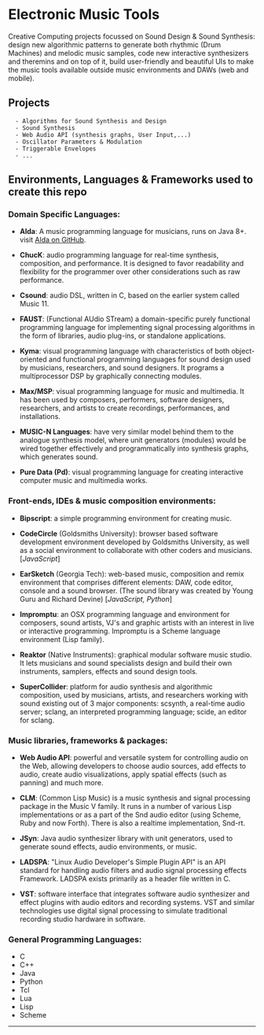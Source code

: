 # Electronic Music Tools

Creative Computing projects focussed on Sound Design & Sound Synthesis: design new algorithmic patterns to generate both rhythmic (Drum Machines) and melodic music samples, code new interactive synthesizers and theremins and on top of it, build user-friendly and beautiful UIs to make the music tools available outside music environments and DAWs (web and mobile).

      
 ## Projects

      - Algorithms for Sound Synthesis and Design 
      - Sound Synthesis
      - Web Audio API (synthesis graphs, User Input,...)
      - Oscillator Parameters & Modulation
      - Triggerable Envelopes
      - ...
      


## Environments, Languages & Frameworks used to create this repo


### Domain Specific Languages:

- __Alda__: A music programming language for musicians, runs on Java 8+.
visit [Alda on GitHub](https://github.com/alda-lang/alda).

- __ChucK__: audio programming language for real-time synthesis, composition, and performance. It is designed to favor readability and flexibility for the programmer over other considerations such as raw performance.

- __Csound__: audio DSL, written in C, based on the earlier system called Music 11.

- __FAUST__: (Functional AUdio STream) a domain-specific purely functional programming language for implementing signal processing algorithms in the form of libraries, audio plug-ins, or standalone applications.

- __Kyma__: visual programming language with characteristics of both object-oriented and functional programming languages for sound design used by musicians, researchers, and sound designers. It programs a multiprocessor DSP by graphically connecting modules.

- __Max/MSP__: visual programming language for music and multimedia. It has been used by composers, performers, software designers, researchers, and artists to create recordings, performances, and installations.

- __MUSIC-N Languages__: have very similar model behind them to the analogue synthesis model, where unit generators (modules) would be wired together effectively and programmatically into synthesis graphs, which generates sound.

- __Pure Data (Pd)__: visual programming language for creating interactive computer music and multimedia works. 


### Front-ends, IDEs & music composition environments:

- __Bipscript__: a simple programming environment for creating music.

- __CodeCircle__ (Goldsmiths University): browser based software development environment developed by Goldsmiths University, as well as a social environment to collaborate with other coders and musicians.  
                  \[*JavaScript*]  
               
- __EarSketch__  (Georgia Tech): web-based music, composition and remix environment that comprises different elements: DAW, code editor, console and a sound browser.
(The sound library was created by Young Guru and Richard Devine)
                  \[*JavaScript, Python*]
   
- __Impromptu__: an OSX programming language and environment for composers, sound artists, VJ's and graphic artists with an interest in live or interactive programming. Impromptu is a Scheme language environment (Lisp family).

- __Reaktor__ (Native Instruments): graphical modular software music studio. It lets musicians and sound specialists design and build their own instruments, samplers, effects and sound design tools.

- __SuperCollider__: platform for audio synthesis and algorithmic composition, used by musicians, artists, and researchers working with sound existing out of 3 major components: scsynth, a real-time audio server; sclang, an interpreted programming language; scide, an editor for sclang.
                  

###  Music libraries, frameworks & packages:

- __Web Audio API__: powerful and versatile system for controlling audio on the Web, allowing developers to choose audio sources, add effects to audio, create audio visualizations, apply spatial effects (such as panning) and much more.

- __CLM__: (Common Lisp Music) is a music synthesis and signal processing package in the Music V family. It runs in a number of various Lisp implementations or as a part of the Snd audio editor (using Scheme, Ruby and now Forth). There is also a realtime implementation, Snd-rt.

- __JSyn__: Java audio synthesizer library with unit generators, used to generate sound effects, audio environments, or music.

- __LADSPA__: "Linux Audio Developer's Simple Plugin API" is an API standard for handling audio filters and audio signal processing effects Framework. LADSPA exists primarily as a header file written in C.

- __VST__: software interface that integrates software audio synthesizer and effect plugins with audio editors and recording systems. VST and similar technologies use digital signal processing to simulate traditional recording studio hardware in software. 


### General Programming Languages:

- C
- C++
- Java
- Python
- Tcl
- Lua
- Lisp
- Scheme
-----------------
